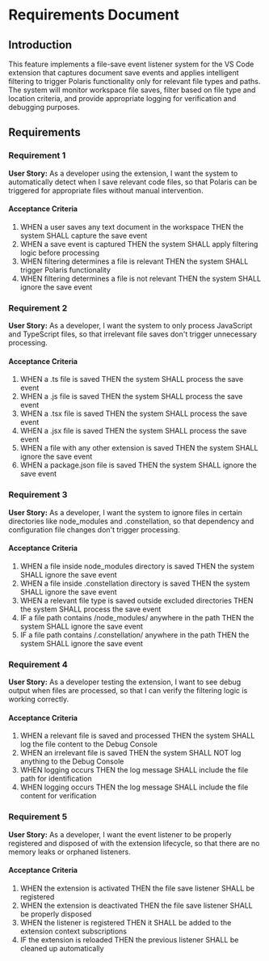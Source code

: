 # Requirements Document

## Introduction

This feature implements a file-save event listener system for the VS Code extension that captures document save events and applies intelligent filtering to trigger Polaris functionality only for relevant file types and paths. The system will monitor workspace file saves, filter based on file type and location criteria, and provide appropriate logging for verification and debugging purposes.

## Requirements

### Requirement 1

**User Story:** As a developer using the extension, I want the system to automatically detect when I save relevant code files, so that Polaris can be triggered for appropriate files without manual intervention.

#### Acceptance Criteria

1. WHEN a user saves any text document in the workspace THEN the system SHALL capture the save event
2. WHEN a save event is captured THEN the system SHALL apply filtering logic before processing
3. WHEN filtering determines a file is relevant THEN the system SHALL trigger Polaris functionality
4. WHEN filtering determines a file is not relevant THEN the system SHALL ignore the save event

### Requirement 2

**User Story:** As a developer, I want the system to only process JavaScript and TypeScript files, so that irrelevant file saves don't trigger unnecessary processing.

#### Acceptance Criteria

1. WHEN a .ts file is saved THEN the system SHALL process the save event
2. WHEN a .js file is saved THEN the system SHALL process the save event
3. WHEN a .tsx file is saved THEN the system SHALL process the save event
4. WHEN a .jsx file is saved THEN the system SHALL process the save event
5. WHEN a file with any other extension is saved THEN the system SHALL ignore the save event
6. WHEN a package.json file is saved THEN the system SHALL ignore the save event

### Requirement 3

**User Story:** As a developer, I want the system to ignore files in certain directories like node_modules and .constellation, so that dependency and configuration file changes don't trigger processing.

#### Acceptance Criteria

1. WHEN a file inside node_modules directory is saved THEN the system SHALL ignore the save event
2. WHEN a file inside .constellation directory is saved THEN the system SHALL ignore the save event
3. WHEN a relevant file type is saved outside excluded directories THEN the system SHALL process the save event
4. IF a file path contains /node_modules/ anywhere in the path THEN the system SHALL ignore the save event
5. IF a file path contains /.constellation/ anywhere in the path THEN the system SHALL ignore the save event

### Requirement 4

**User Story:** As a developer testing the extension, I want to see debug output when files are processed, so that I can verify the filtering logic is working correctly.

#### Acceptance Criteria

1. WHEN a relevant file is saved and processed THEN the system SHALL log the file content to the Debug Console
2. WHEN an irrelevant file is saved THEN the system SHALL NOT log anything to the Debug Console
3. WHEN logging occurs THEN the log message SHALL include the file path for identification
4. WHEN logging occurs THEN the log message SHALL include the file content for verification

### Requirement 5

**User Story:** As a developer, I want the event listener to be properly registered and disposed of with the extension lifecycle, so that there are no memory leaks or orphaned listeners.

#### Acceptance Criteria

1. WHEN the extension is activated THEN the file save listener SHALL be registered
2. WHEN the extension is deactivated THEN the file save listener SHALL be properly disposed
3. WHEN the listener is registered THEN it SHALL be added to the extension context subscriptions
4. IF the extension is reloaded THEN the previous listener SHALL be cleaned up automatically